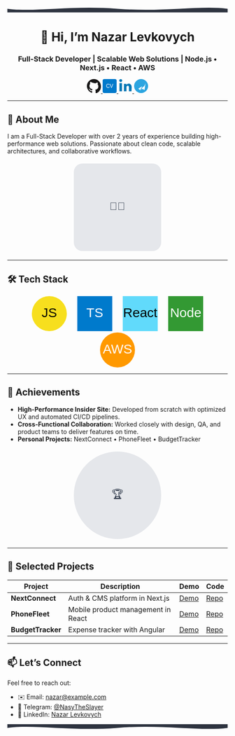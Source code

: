 <!-- HERO SECTION WAVE -->
<svg width="100%" height="40" viewBox="0 0 1200 40" xmlns="http://www.w3.org/2000/svg">
  <path d="M0,20 C150,40 350,0 600,20 C850,40 1050,0 1200,20 L1200,40 L0,40 Z" fill="#2E3440" />
</svg>

<h1 align="center">👋 Hi, I’m Nazar Levkovych</h1>
<h3 align="center">Full-Stack Developer | Scalable Web Solutions | Node.js • Next.js • React • AWS</h3>

<p align="center">
  <a href="https://github.com/NasyTheSlayer" title="GitHub">
    <svg width="32" height="32" viewBox="0 0 16 16" xmlns="http://www.w3.org/2000/svg">
      <path fill-rule="evenodd" clip-rule="evenodd" d="M8 0C3.58 0 0 3.58 0 8c0 3.54 2.29 6.53 5.47 7.59.4.07.55-.17.55-.38 0-.19-.01-.82-.01-1.49-2.01.37-2.53-.49-2.69-.94-.09-.23-.48-.94-.82-1.13-.28-.15-.68-.52-.01-.53.63-.01 1.08.58 1.23.82.72 1.21 1.87.87 2.33.66.07-.52.28-.87.51-1.07-1.78-.2-3.64-.89-3.64-3.95 0-.87.31-1.58.82-2.14-.08-.2-.36-1.02.08-2.12 0 0 .67-.21 2.2.82A7.68 7.68 0 018 4.58a7.7 7.7 0 011.99.27c1.53-1.03 2.2-.82 2.2-.82.44 1.1.16 1.92.08 2.12.51.56.82 1.27.82 2.14 0 3.07-1.87 3.75-3.65 3.95.29.25.54.73.54 1.48 0 1.07-.01 1.93-.01 2.19 0 .21.15.46.55.38A8.013 8.013 0 0016 8c0-4.42-3.58-8-8-8z" fill="#181717"/>
    </svg>
  </a>
  <a href="https://flowcv.com/resume/c052skt3om" title="Resume">
    <svg width="32" height="32" viewBox="0 0 64 64" xmlns="http://www.w3.org/2000/svg">
      <rect width="64" height="64" rx="8" fill="#007ACC"/>
      <text x="32" y="40" font-size="24" fill="#FFF" text-anchor="middle" font-family="Arial">CV</text>
    </svg>
  </a>
  <a href="https://www.linkedin.com/in/nazar-levkovych-333501266/" title="LinkedIn">
    <svg width="32" height="32" viewBox="0 0 448 512" xmlns="http://www.w3.org/2000/svg">
      <path d="M100.28 448H7.4V149.89h92.88zM53.79 108.1c-29.25 0-52.93-23.78-52.93-52.93a52.93 52.93 0 11105.86 0c0 29.15-23.68 52.93-52.93 52.93zm394.21 339.9h-92.68V302.4c0-34.73-12.45-58.45-43.62-58.45-23.8 0-37.96 16-44.26 31.44-2.27 5.54-2.84 13.23-2.84 20.96v151.7h-92.66s1.24-246 0-271.1h92.66v38.41c-.18.29-.43.57-.61.86h.61v-.86c12.31-19 34.3-46.12 83.44-46.12 60.94 0 106.67 39.78 106.67 125.37z" fill="#0077B5"/>
    </svg>
  </a>
  <a href="https://t.me/NasyTheSlayer" title="Telegram">
    <svg width="32" height="32" viewBox="0 0 240 240" xmlns="http://www.w3.org/2000/svg">
      <circle cx="120" cy="120" r="120" fill="#2CA5E0"/>
      <path d="M195.4 69.3L180 180.6c-1.2 5.4-4.3 6.8-8.7 4.3l-24.2-17.8-11.6 11.2c-1.3 1.3-2.4 2.4-4.9 2.4l1.7-24.3 44.3-40C197.2 73 194.2 71 195.4 69.3zM102 148.5l.3 40.5c.6 0 .9-.3 1.3-.6l3.1-4.9c1.8-3 3.6-6.2 5.2-9.3l25.9-46.6c1-1.7-.2-2.7-1.6-2l-63.9 39.2c-1.6.9-1.6 2 0 2.8l38.7 24.9z" fill="#FFF"/>
    </svg>
  </a>
</p>

---

## 🚀 About Me
I am a Full-Stack Developer with over 2 years of experience building high-performance web solutions. Passionate about clean code, scalable architectures, and collaborative workflows.

<svg width="200" height="200" viewBox="0 0 200 200" xmlns="http://www.w3.org/2000/svg" style="display:block;margin:20px auto;">
  <rect width="200" height="200" rx="20" fill="#E5E7EB"/>
  <text x="50%" y="50%" dominant-baseline="middle" text-anchor="middle" fill="#374151" font-size="24" font-family="Arial">👨‍💻</text>
</svg>

---

## 🛠️ Tech Stack
<div align="center">
  <svg width="80" height="80" viewBox="0 0 64 64" xmlns="http://www.w3.org/2000/svg" style="margin:0 10px;"><circle cx="32" cy="32" r="32" fill="#F7DF1E"/><text x="32" y="38" font-size="24" text-anchor="middle" fill="#000" font-family="Arial">JS</text></svg>
  <svg width="80" height="80" viewBox="0 0 64 64" xmlns="http://www.w3.org/2000/svg" style="margin:0 10px;"><rect width="64" height="64" fill="#007ACC"/><text x="32" y="38" font-size="24" text-anchor="middle" fill="#FFF" font-family="Arial">TS</text></svg>
  <svg width="80" height="80" viewBox="0 0 64 64" xmlns="http://www.w3.org/2000/svg" style="margin:0 10px;"><path d="M0 0h64v64H0z" fill="#61DAFB"/><text x="32" y="38" font-size="24" text-anchor="middle" fill="#000" font-family="Arial">React</text></svg>
  <svg width="80" height="80" viewBox="0 0 64 64" xmlns="http://www.w3.org/2000/svg" style="margin:0 10px;"><path d="M0 0h64v64H0z" fill="#339933"/><text x="32" y="38" font-size="24" text-anchor="middle" fill="#FFF" font-family="Arial">Node</text></svg>
  <svg width="80" height="80" viewBox="0 0 64 64"xmlns="http://www.w3.org/2000/svg" style="margin:0 10px;"><circle cx="32" cy="32" r="32" fill="#FF9900"/><text x="32" y="38" font-size="24" text-anchor="middle" fill="#FFF" font-family="Arial">AWS</text></svg>
</div>

---

## 🌟 Achievements
- **High-Performance Insider Site:** Developed from scratch with optimized UX and automated CI/CD pipelines.
- **Cross-Functional Collaboration:** Worked closely with design, QA, and product teams to deliver features on time.
- **Personal Projects:** NextConnect • PhoneFleet • BudgetTracker

<svg width="200" height="200" viewBox="0 0 200 200" xmlns="http://www.w3.org/2000/svg" style="display:block;margin:20px auto;">
  <circle cx="100" cy="100" r="100" fill="#E5E7EB"/>
  <text x="50%" y="50%" dominant-baseline="middle" text-anchor="middle" fill="#374151" font-size="24" font-family="Arial">🏆</text>
</svg>

---

## 🚧 Selected Projects
| Project         | Description                          | Demo                                                   | Code                                                   |
|-----------------|--------------------------------------|--------------------------------------------------------|--------------------------------------------------------|
| **NextConnect** | Auth & CMS platform in Next.js       | [Demo](#)                                              | [Repo](#)                                              |
| **PhoneFleet**  | Mobile product management in React   | [Demo](https://nasytheslayer.github.io/ReactPhoneCatalog/) | [Repo](https://github.com/NasyTheSlayer/ReactPhoneCatalog) |
| **BudgetTracker** | Expense tracker with Angular       | [Demo](#)                                              | [Repo](#)                                              |

---

## 📫 Let’s Connect
Feel free to reach out:
- ✉️ Email: <nazar@example.com>
- 💬 Telegram: [@NasyTheSlayer](https://t.me/NasyTheSlayer)
- 🔗 LinkedIn: [Nazar Levkovych](https://www.linkedin.com/in/nazar-levkovych-333501266/)

<!-- FOOTER WAVE -->
<svg width="100%" height="40" viewBox="0 0 1200 40" xmlns="http://www.w3.org/2000/svg">
  <path d="M0,20 C150,0 350,40 600,20 C850,0 1050,40 1200,20 L1200,0 L0,0 Z" fill="#2E3440" />
</svg>

